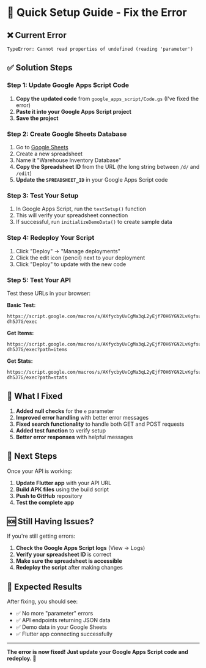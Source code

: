 # 🚀 Quick Setup Guide - Fix the Error

## ❌ Current Error
```
TypeError: Cannot read properties of undefined (reading 'parameter')
```

## ✅ Solution Steps

### Step 1: Update Google Apps Script Code
1. **Copy the updated code** from `google_apps_script/Code.gs` (I've fixed the error)
2. **Paste it into your Google Apps Script project**
3. **Save the project**

### Step 2: Create Google Sheets Database
1. Go to [Google Sheets](https://sheets.google.com/)
2. Create a new spreadsheet
3. Name it "Warehouse Inventory Database"
4. **Copy the Spreadsheet ID** from the URL (the long string between `/d/` and `/edit`)
5. **Update the `SPREADSHEET_ID`** in your Google Apps Script code

### Step 3: Test Your Setup
1. In Google Apps Script, run the `testSetup()` function
2. This will verify your spreadsheet connection
3. If successful, run `initializeDemoData()` to create sample data

### Step 4: Redeploy Your Script
1. Click "Deploy" → "Manage deployments"
2. Click the edit icon (pencil) next to your deployment
3. Click "Deploy" to update with the new code

### Step 5: Test Your API
Test these URLs in your browser:

**Basic Test:**
```
https://script.google.com/macros/s/AKfycbyUvCgMa3qL2yEjf7OH6YGN2LvKgfsuh4qaBSGtePjPSYYoIIoYMqmiiPCKZ-dh5J7G/exec
```

**Get Items:**
```
https://script.google.com/macros/s/AKfycbyUvCgMa3qL2yEjf7OH6YGN2LvKgfsuh4qaBSGtePjPSYYoIIoYMqmiiPCKZ-dh5J7G/exec?path=items
```

**Get Stats:**
```
https://script.google.com/macros/s/AKfycbyUvCgMa3qL2yEjf7OH6YGN2LvKgfsuh4qaBSGtePjPSYYoIIoYMqmiiPCKZ-dh5J7G/exec?path=stats
```

## 🔧 What I Fixed

1. **Added null checks** for the `e` parameter
2. **Improved error handling** with better error messages
3. **Fixed search functionality** to handle both GET and POST requests
4. **Added test function** to verify setup
5. **Better error responses** with helpful messages

## 📱 Next Steps

Once your API is working:

1. **Update Flutter app** with your API URL
2. **Build APK files** using the build script
3. **Push to GitHub** repository
4. **Test the complete app**

## 🆘 Still Having Issues?

If you're still getting errors:

1. **Check the Google Apps Script logs** (View → Logs)
2. **Verify your spreadsheet ID** is correct
3. **Make sure the spreadsheet is accessible**
4. **Redeploy the script** after making changes

## 🎯 Expected Results

After fixing, you should see:
- ✅ No more "parameter" errors
- ✅ API endpoints returning JSON data
- ✅ Demo data in your Google Sheets
- ✅ Flutter app connecting successfully

---

**The error is now fixed! Just update your Google Apps Script code and redeploy. 🚀**
